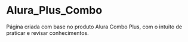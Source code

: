 # Alura_Plus_Combo
Página criada com base no produto Alura Combo Plus, com o intuito de praticar e revisar conhecimentos.

